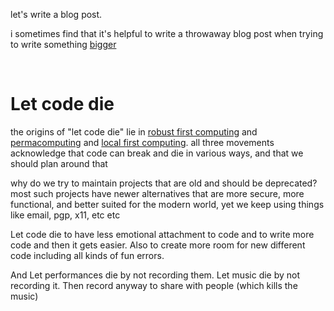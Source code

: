 let's write a blog post.

i sometimes find that it's helpful to write a throwaway blog post when trying to write something [bigger](https://github.com/pastagang/pastagang/edit/main/paper/readme.md)

<br>

# Let code die 

the origins of "let code die" lie in [robust first computing](https://andrewwalpole.com/blog/an-introduction-to-robust-first-computation/) and [permacomputing](https://permacomputing.net/permacomputing/) and [local first computing](https://www.inkandswitch.com/local-first/). all three movements acknowledge that code can break and die in various ways, and that we should plan around that

why do we try to maintain projects that are old and should be deprecated? most such projects have newer alternatives that are more secure, more functional, and better suited for the modern world, yet we keep using things like email, pgp, x11, etc etc

Let code die to have less emotional attachment to code and to write more code and then it gets easier. Also to create more room for new different code including all kinds of fun errors.

And
Let performances die by not recording them. Let music die by not recording it.
Then record anyway to share with people (which kills the music)
